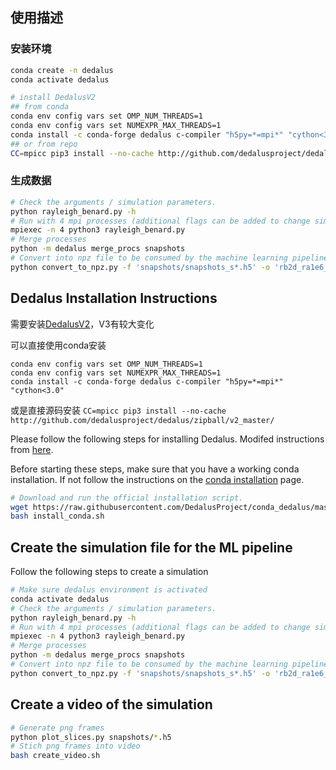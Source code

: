 ## 使用描述

### 安装环境

```bash
conda create -n dedalus
conda activate dedalus

# install DedalusV2
## from conda
conda env config vars set OMP_NUM_THREADS=1
conda env config vars set NUMEXPR_MAX_THREADS=1
conda install -c conda-forge dedalus c-compiler "h5py=*=mpi*" "cython<3.0"
## or from repo
CC=mpicc pip3 install --no-cache http://github.com/dedalusproject/dedalus/zipball/v2_master/
```

### 生成数据
```bash
# Check the arguments / simulation parameters.
python rayleigh_benard.py -h
# Run with 4 mpi processes (additional flags can be added to change simulation params.)
mpiexec -n 4 python3 rayleigh_benard.py
# Merge processes
python -m dedalus merge_procs snapshots
# Convert into npz file to be consumed by the machine learning pipeline
python convert_to_npz.py -f 'snapshots/snapshots_s*.h5' -o 'rb2d_ra1e6_s42.npz'
```


## Dedalus Installation Instructions

需要安装[DedalusV2](https://dedalus-project.readthedocs.io/en/v2_master/pages/installation.html#installing-the-dedalus-package)，V3有较大变化

可以直接使用conda安装
```commandline
conda env config vars set OMP_NUM_THREADS=1
conda env config vars set NUMEXPR_MAX_THREADS=1
conda install -c conda-forge dedalus c-compiler "h5py=*=mpi*" "cython<3.0"
```

或是直接源码安装
`CC=mpicc pip3 install --no-cache http://github.com/dedalusproject/dedalus/zipball/v2_master/`

Please follow the following steps for installing Dedalus. Modifed instructions from [here](https://dedalus-project.readthedocs.io/en/latest/installation.html).

Before starting these steps, make sure that you have a working conda installation. If not follow the instructions on the [conda installation](https://docs.conda.io/projects/conda/en/latest/user-guide/install/) page.
```bash
# Download and run the official installation script.
wget https://raw.githubusercontent.com/DedalusProject/conda_dedalus/master/install_conda.sh
bash install_conda.sh
```

## Create the simulation file for the ML pipeline
Follow the following steps to create a simulation
```bash
# Make sure dedalus environment is activated
conda activate dedalus
# Check the arguments / simulation parameters.
python rayleigh_benard.py -h
# Run with 4 mpi processes (additional flags can be added to change simulation params.)
mpiexec -n 4 python3 rayleigh_benard.py
# Merge processes
python -m dedalus merge_procs snapshots
# Convert into npz file to be consumed by the machine learning pipeline
python convert_to_npz.py -f 'snapshots/snapshots_s*.h5' -o 'rb2d_ra1e6_s42.npz'
```

## Create a video of the simulation
```bash
# Generate png frames
python plot_slices.py snapshots/*.h5
# Stich png frames into video
bash create_video.sh
```
